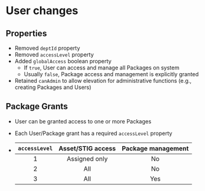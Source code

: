 # User changes

## Properties
- Removed `deptId` property
- Removed `accessLevel` property
- Added `globalAccess` boolean property
    - If `true`, User can access and manage all Packages on system
    - Usually `false`, Package access and management is explicitly granted
- Retained `canAdmin` to allow elevation for administrative functions (e.g., creating Packages and Users)

## Package Grants
- User can be granted access to one or more Packages
- Each User/Package grant has a required `accessLevel` property

- | `accessLevel` | Asset/STIG access | Package management |
    |:---:|:---:|:---:|
    |1|Assigned only|No|
    |2|All|No|
    |3|All|Yes|

